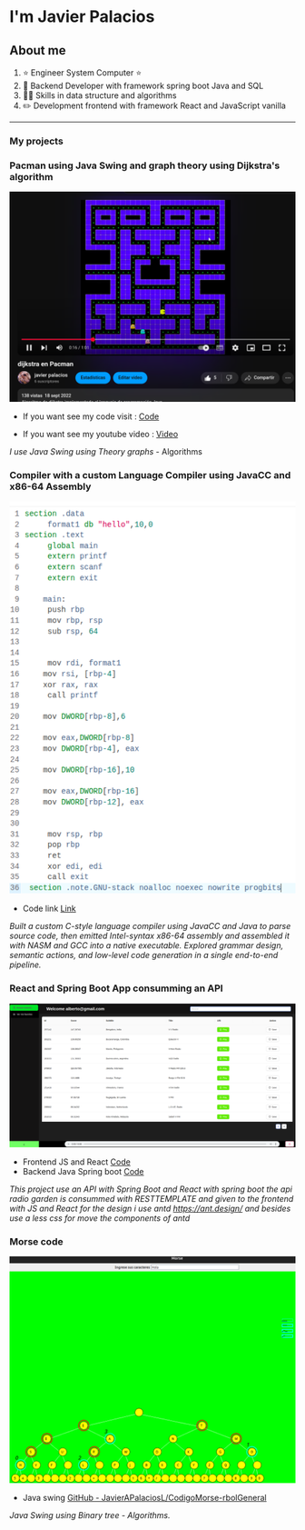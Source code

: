 # I'm Javier Palacios

## About me

1.  ⭐ Engineer System Computer ⭐
2.  📲 Backend Developer with framework spring boot Java and SQL
3.  🧑‍🏫 Skills in data structure and algorithms
4.  ✏️ Development frontend with framework React and JavaScript vanilla

---

### My projects

### Pacman using Java Swing and graph theory using Dijkstra's algorithm

!["pacman"](images/img.png)

- If you want see my code visit           :  [Code](https://github.com/JavierAPalaciosL/Pacman-with-dijkstra-s-algorithm)

- If you want see my youtube video  :  [Video](https://www.youtube.com/watch?v=KiP_vDexrXQ&ab_channel=javierpalacios)

*I use Java Swing using Theory graphs* - Algorithms

### Compiler with a custom Language Compiler using JavaCC and x86-64 Assembly

![Assembler](images/img_2.png)

- Code link [Link](https://github.com/JavierAPalaciosL/Compiler)

*Built a custom C-style language compiler using JavaCC and Java to parse source code, then emitted Intel-syntax x86-64 assembly and assembled it with NASM and GCC into a native executable. Explored grammar design, semantic actions, and low-level code generation in a single end-to-end pipeline.*

### React and Spring Boot App consumming an API

!["frontendReactSPring"](images/frontendReactSPring.png)

- Frontend JS and React [Code](https://github.com/JavierAPalaciosL/reactfrontendradio?tab=readme-ov-file)
- Backend Java Spring boot [Code](https://github.com/JavierAPalaciosL/springbootbackendradio)

*This project use an API with Spring Boot and React with spring boot the api radio garden is consummed with RESTTEMPLATE and given to the frontend with JS and React for the design i use antd https://ant.design/ and besides use a less css for move the components of antd*

### Morse code

![](images/img_1.png)

- Java swing [GitHub - JavierAPalaciosL/CodigoMorse-rbolGeneral](https://github.com/JavierAPalaciosL/CodigoMorse-rbolGeneral)

*Java Swing using Binary tree - Algorithms.*
